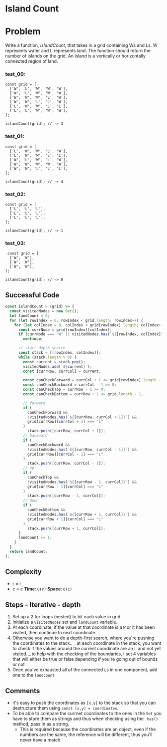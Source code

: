 # Island Count

# Problem

Write a function, *islandCount*, that takes in a grid containing Ws and Ls. W represents water and L represents land. The function should return the number of islands on the grid. An island is a vertically or horizontally connected region of land.

### test_00:

```
const grid = [
  ['W', 'L', 'W', 'W', 'W'],
  ['W', 'L', 'W', 'W', 'W'],
  ['W', 'W', 'W', 'L', 'W'],
  ['W', 'W', 'L', 'L', 'W'],
  ['L', 'W', 'W', 'L', 'L'],
  ['L', 'L', 'W', 'W', 'W'],
];

islandCount(grid); // -> 3

```

### test_01:

```
const grid = [
  ['L', 'W', 'W', 'L', 'W'],
  ['L', 'W', 'W', 'L', 'L'],
  ['W', 'L', 'W', 'L', 'W'],
  ['W', 'W', 'W', 'W', 'W'],
  ['W', 'W', 'L', 'L', 'L'],
];

islandCount(grid); // -> 4

```

### test_02:

```
const grid = [
  ['L', 'L', 'L'],
  ['L', 'L', 'L'],
  ['L', 'L', 'L'],
];

islandCount(grid); // -> 1

```

### test_03:

```
 const grid = [
  ['W', 'W'],
  ['W', 'W'],
  ['W', 'W'],
];

islandCount(grid); // -> 0

```

## Successful Code

```js
const islandCount = (grid) => {
  const visitedNodes = new Set();
  let landCount = 0;
  for (let rowIndex = 0; rowIndex < grid.length; rowIndex++) {
    for (let colIndex = 0; colIndex < grid[rowIndex].length; colIndex++) {
      const currNode = grid[rowIndex][colIndex];
      if (currNode === "W" || visitedNodes.has(`${[rowIndex, colIndex]}`))
        continue;

      // start depth search
      const stack = [[rowIndex, colIndex]];
      while (stack.length > 0) {
        const current = stack.pop();
        visitedNodes.add(`${current}`);
        const [currRow, currCol] = current;

        const canCheckForward = currCol + 1 <= grid[rowIndex].length - 1;
        const canCheckBackward = currCol - 1 >= 0;
        const canCheckTop = currRow - 1 >= 0;
        const canCheckBottom = currRow + 1 <= grid.length - 1;

        // forward
        if (
          canCheckForward &&
          !visitedNodes.has(`${[currRow, currCol + 1]}`) &&
          grid[currRow][currCol + 1] === "L"
        )
          stack.push([currRow, currCol + 1]);
        // backward
        if (
          canCheckBackward &&
          !visitedNodes.has(`${[currRow, currCol - 1]}`) &&
          grid[currRow][currCol - 1] === "L"
        )
          stack.push([currRow, currCol - 1]);
        // up
        if (
          canCheckTop &&
          !visitedNodes.has(`${[currRow - 1, currCol]}`) &&
          grid[currRow - 1][currCol] === "L"
        )
          stack.push([currRow - 1, currCol]);
        // down
        if (
          canCheckBottom &&
          !visitedNodes.has(`${[currRow + 1, currCol]}`) &&
          grid[currRow + 1][currCol] === "L"
        )
          stack.push([currRow + 1, currCol]);
      }
      landCount += 1;
    }
  }
  return landCount;
};
```

## Complexity

- r = r
- c = c
  **Time**: `O(r)`
  **Space**: `O(c)`

## Steps - Iterative - depth

1. Set up a 2 for loops (nested) to hit each value in grid.
2. Initialize a `visitedNodes` set and `landCount` variable.
3. At each coordinate, if the value at that coordinate is a `W` or it
   has been visited, then continue to next coordinate.
4. Otherwise you want to do a depth-first search, where you're pushing
   the coordinates to the stack..
   _ at each coordinate in the stack, you want to check if the values
   around the current coordinate are an `L` and not yet visited.
   _ to help with the checking of the boundaries, I set 4 variables that
   will either be true or false depending if you're going out of bounds or not
5. Once you've exhausted all of the connected `L`s in one component, add one
   to the `landCount`

## Comments

- it's easy to push the coordinates as `[x,y]` to the stack so that you can destructure them using `const [x,y] = coordinates`.
- To be able to compare the currnet coordinates to the ones in the `Set` you have to store them as strings and thus when checking using the `.has()` method, pass in as a string.
  - This is required because the coordinates are an object, even if the numbers are the same, the reference will be different, thus you'll never have a match.
